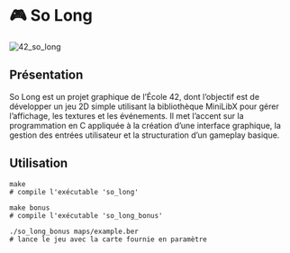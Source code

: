 # 🎮​ So Long

![42_so_long](https://github.com/user-attachments/assets/9d0fdc38-2b29-4b47-9105-bc5ef5b38fd2)

## Présentation
So Long est un projet graphique de l’École 42, dont l’objectif est de développer un jeu 2D simple utilisant la bibliothèque MiniLibX pour gérer l’affichage, les textures et les événements.
Il met l’accent sur la programmation en C appliquée à la création d’une interface graphique, la gestion des entrées utilisateur et la structuration d’un gameplay basique.

## Utilisation
```
make
# compile l'exécutable 'so_long'

make bonus
# compile l'exécutable 'so_long_bonus'

./so_long_bonus maps/example.ber
# lance le jeu avec la carte fournie en paramètre
```
